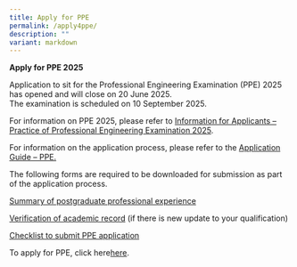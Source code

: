 ```yaml
---
title: Apply for PPE
permalink: /apply4ppe/
description: ""
variant: markdown
---
```

**Apply for PPE 2025**

Application to sit for the Professional Engineering Examination (PPE) 2025 has opened and will close on 20 June 2025.  
The examination is scheduled on 10 September 2025.   
  
For information on PPE 2025, please refer to [Information for Applicants – Practice of Professional Engineering Examination 2025](https://www.peb.gov.sg/Downloads/PPE_2017.pdf "https://www.peb.gov.sg/Downloads/PPE_2017.pdf").  
  
For information on the application process, please refer to the [Application Guide – PPE.](https://www.peb.gov.sg/Downloads/Application_Guide_for_PPE_2017.pdf "https://www.peb.gov.sg/Downloads/Application_Guide_for_PPE_2017.pdf")  
  
The following forms are required to be downloaded for submission as part of the application process.

[Summary of postgraduate professional experience](https://www.peb.gov.sg/Downloads/Summary%20of%20Prof%20Experience%20-%20PPE.xls "https://www.peb.gov.sg/Downloads/Summary%20of%20Prof%20Experience%20-%20PPE.xls")  
  
[Verification of academic record](https://www.peb.gov.sg/Downloads/Verification%20of%20academic%20record%20-%20PPE.xls "https://www.peb.gov.sg/Downloads/Verification%20of%20academic%20record%20-%20PPE.xls") (if there is new update to your qualification)  
  
[Checklist to submit PPE application](https://www.peb.gov.sg/Downloads/Checklist%20for%20PPE%20application.pdf "https://www.peb.gov.sg/Downloads/Checklist%20for%20PPE%20application.pdf")

To apply for PPE, click here[here](http://10.201.8.15/login_can.aspx).